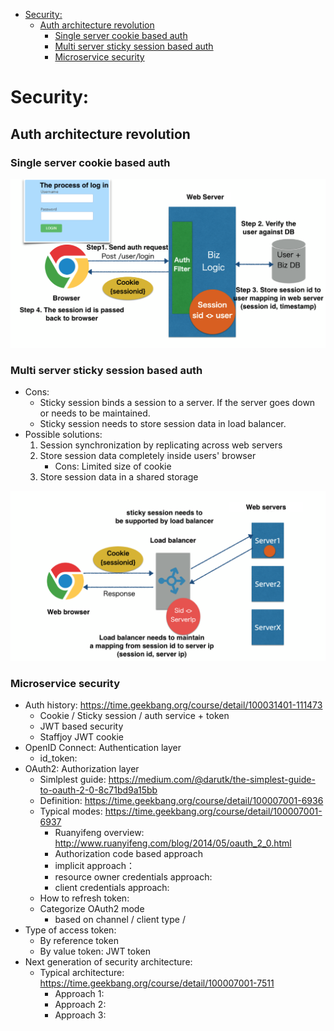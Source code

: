 
<!-- MarkdownTOC -->

- [Security:](#security)
	- [Auth architecture revolution](#auth-architecture-revolution)
		- [Single server cookie based auth](#single-server-cookie-based-auth)
		- [Multi server sticky session based auth](#multi-server-sticky-session-based-auth)
		- [Microservice security](#microservice-security)

<!-- /MarkdownTOC -->


# Security:
## Auth architecture revolution
### Single server cookie based auth

![Auth version 1](./images/security_singlemachine-cookiebased.png)

### Multi server sticky session based auth
* Cons:
	- Sticky session binds a session to a server. If the server goes down or needs to be maintained. 
	- Sticky session needs to store session data in load balancer. 
* Possible solutions:
	1. Session synchronization by replicating across web servers
	2. Store session data completely inside users' browser
		- Cons: Limited size of cookie
	3. Store session data in a shared storage

![Sticky session](./images/security_multimachine-stickysession.png)

### Microservice security


* Auth history: https://time.geekbang.org/course/detail/100031401-111473
	- Cookie / Sticky session / auth service + token
	- JWT based security
	- Staffjoy JWT cookie
* OpenID Connect: Authentication layer
	- id_token: 
* OAuth2: Authorization layer
	- Simlplest guide: https://medium.com/@darutk/the-simplest-guide-to-oauth-2-0-8c71bd9a15bb
	- Definition: https://time.geekbang.org/course/detail/100007001-6936
	- Typical modes: https://time.geekbang.org/course/detail/100007001-6937
		- Ruanyifeng overview: http://www.ruanyifeng.com/blog/2014/05/oauth_2_0.html
		- Authorization code based approach
		- implicit approach： 
		- resource owner credentials approach:
		- client credentials approach:
	- How to refresh token: 
	- Categorize OAuth2 mode
		- based on channel / client type / 
* Type of access token:
	- By reference token
	- By value token: JWT token
* Next generation of security architecture:
	- Typical architecture: https://time.geekbang.org/course/detail/100007001-7511
		+ Approach 1:
		+ Approach 2: 
		+ Approach 3: 	